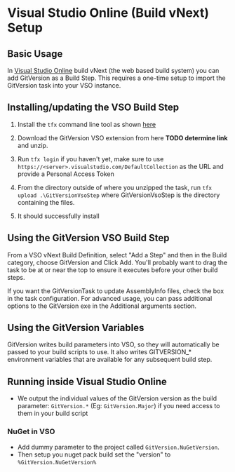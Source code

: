 # Visual Studio Online (Build vNext) Setup
## Basic Usage
In [Visual Studio Online](https://www.visualstudio.com/) build vNext (the web based build system) you can add GitVersion as a Build Step. This requires a one-time setup to import the GitVersion task into your VSO instance.

## Installing/updating the VSO Build Step
1. Install the `tfx` command line tool as shown [here](https://github.com/Microsoft/tfs-cli/blob/master/docs/buildtasks.md)

2. Download the GitVersion VSO extension from here **TODO determine link** and unzip.
3. Run `tfx login` if you haven't yet, make sure to use `https://<server>.visualstudio.com/DefaultCollection` as the URL and provide a Personal Access Token
4. From the directory outside of where you unzipped the task, run `tfx upload .\GitVersionVsoStep` where GitVersionVsoStep is the directory containing the files.
5. It should successfully install

## Using the GitVersion VSO Build Step
From a VSO vNext Build Definition, select "Add a Step" and then in the Build category, choose GitVersion and Click Add. You'll probably want to drag the task to be at or near the top to ensure it executes before your other build steps.

If you want the GitVersionTask to update AssemblyInfo files, check the box in the task configuration. For advanced usage, you can pass additional options to the GitVersion exe in the Additional arguments section.

## Using the GitVersion Variables
GitVersion writes build parameters into VSO, so they will automatically be passed to your build scripts to use. It also writes GITVERSION_* environment variables that are available for any subsequent build step.


 
## Running inside Visual Studio Online
* We output the individual values of the GitVersion version as the build parameter: `GitVersion.*` (Eg: `GitVersion.Major`) if you need access to them in your build script

### NuGet in VSO
* Add dummy parameter to the project called `GitVersion.NuGetVersion`.
* Then setup you nuget pack build set the "version" to `%GitVersion.NuGetVersion%`


